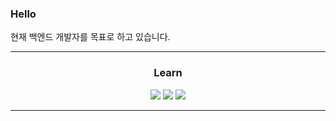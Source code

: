 <h3>Hello</h3>
<p>현재 백엔드 개발자를 목표로 하고 있습니다.</p>
<hr>
<h3 align="center">Learn</h3>
<p align="center">
<img src="https://img.shields.io/badge/Flask-darkgray?style=flat-square&logo=Flask&logoColor=black"> <img src="https://img.shields.io/badge/Python-blue?style=flat-square&logo=Python&logoColor=white"> <img src="https://img.shields.io/badge/Java-darkred?style=flat-square&logo=Jav&logoColor=white)](github.com/KMSGIT23/TODO-List> <img src=https://img.shields.io/badge/Mysql-007396?style=flat-square&logo=mysql&logoColor=white)](github.com/KMSGIT23/TODO-List> <img src=https://img.shields.io/badge/Ruby-red?style=flat-square&logo=Ruby&logoColor=white)](github.com/KMSGIT23/TODO-List> <img src=https://img.shields.io/badge/Node.js-green?style=flat-square&logo=Node.js&logoColor=white)](github.com/KMSGIT23/TODO-List> <img src=https://img.shields.io/badge/Electron-orange?style=flat-square&logo=Electron&logoColor=white)](github.com/KMSGIT23/TODO-List">
</p>
<hr>
